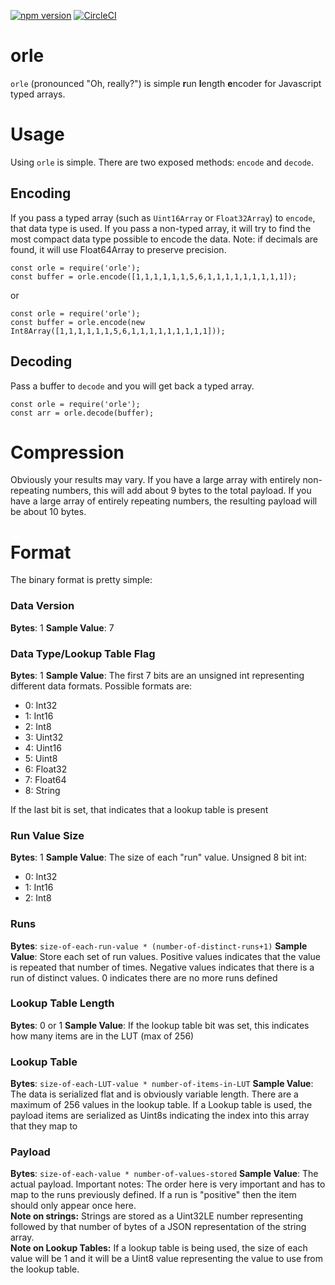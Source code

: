 [![npm version](https://badge.fury.io/js/orle.svg)](https://badge.fury.io/js/orle)
[![CircleCI](https://circleci.com/gh/jbreckman/orle.svg?style=svg)](https://circleci.com/gh/jbreckman/orle)

# orle
`orle` (pronounced "Oh, really?") is simple **r**un **l**ength **e**ncoder for Javascript typed arrays.  

# Usage
Using `orle` is simple.  There are two exposed methods: `encode` and `decode`.

## Encoding
If you pass a typed array (such as `Uint16Array` or `Float32Array`) to `encode`, that data type is used.  If you pass a non-typed array, it will try to find the most compact data type possible to encode the data.  Note: if decimals are found, it will use Float64Array to preserve precision.

```
const orle = require('orle');
const buffer = orle.encode([1,1,1,1,1,1,5,6,1,1,1,1,1,1,1,1,1]);
```
or
```
const orle = require('orle');
const buffer = orle.encode(new Int8Array([1,1,1,1,1,1,5,6,1,1,1,1,1,1,1,1,1]));
```

## Decoding
Pass a buffer to `decode` and you will get back a typed array. 

```
const orle = require('orle');
const arr = orle.decode(buffer);
```

# Compression
Obviously your results may vary.  If you have a large array with entirely non-repeating numbers, this will add about 9 bytes to the total payload.  If you have a large array of entirely repeating numbers, the resulting payload will be about 10 bytes.

# Format
The binary format is pretty simple:

### Data Version
**Bytes**: 1
**Sample Value**: 7


### Data Type/Lookup Table Flag
**Bytes**: 1
**Sample Value**: The first 7 bits are an unsigned int representing different data formats.  Possible formats are: 
* 0: Int32 
* 1: Int16 
* 2: Int8 
* 3: Uint32 
* 4: Uint16 
* 5: Uint8 
* 6: Float32 
* 7: Float64 
* 8: String  

If the last bit is set, that indicates that a lookup table is present

### Run Value Size
**Bytes**: 1
**Sample Value**: The size of each "run" value.  Unsigned 8 bit int:
* 0: Int32 
* 1: Int16 
* 2: Int8 

### Runs
**Bytes**: `size-of-each-run-value * (number-of-distinct-runs+1)`
**Sample Value**: Store each set of run values.  Positive values indicates that the value is repeated that number of times.  Negative values indicates that there is a run of distinct values.  0 indicates there are no more runs defined

### Lookup Table Length
**Bytes**: 0 or 1
**Sample Value**: If the lookup table bit was set, this indicates how many items are in the LUT (max of 256)

### Lookup Table
**Bytes**: `size-of-each-LUT-value * number-of-items-in-LUT`
**Sample Value**: The data is serialized flat and is obviously variable length.  There are a maximum of 256 values in the lookup table.  If a Lookup table is used, the payload items are serialized as Uint8s indicating the index into this array that they map to

### Payload
**Bytes**: `size-of-each-value * number-of-values-stored`
**Sample Value**: The actual payload.  Important notes:
The order here is very important and has to map to the runs previously defined.  If a run is "positive" then the item should only appear once here.  
**Note on strings:** Strings are stored as a Uint32LE number representing followed by that number of bytes of a JSON representation of the string array.  
**Note on Lookup Tables:** If a lookup table is being used, the size of each value will be 1 and it will be a Uint8 value representing the value to use from the lookup table.


